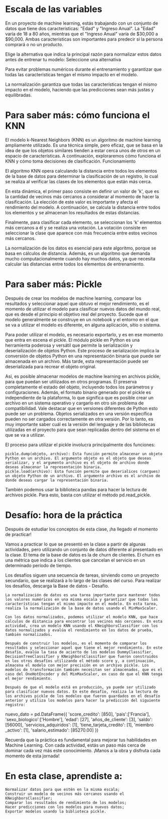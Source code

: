 # Escala de las variables

En un proyecto de machine learning, estás trabajando con un conjunto de datos que tiene dos características: "Edad" y "Ingreso Anual". La "Edad" varía de 18 a 80 años, mientras que el "Ingreso Anual" varía de $30,000 a $90,000. Ambas características son importantes para predecir si la persona comprará o no un producto.

Elige la alternativa que indica la principal razón para normalizar estos datos antes de entrenar tu modelo:
Seleccione una alternativa

Para evitar problemas numéricos durante el entrenamiento y garantizar que todas las características tengan el mismo impacto en el modelo.

La normalización garantiza que todas las características tengan el mismo impacto en el modelo, haciendo que las predicciones sean más justas y equilibradas.

# Para saber más: cómo funciona el KNN



El modelo k-Nearest Neighbors (KNN) es un algoritmo de machine learning ampliamente utilizado. Es una técnica simple, pero eficaz, que se basa en la idea de que los objetos similares tienden a estar cerca unos de otros en un espacio de características. A continuación, exploraremos cómo funciona el KNN y cómo toma decisiones de clasificación.
Funcionamiento

El algoritmo KNN opera calculando la distancia entre todos los elementos de la base de datos para determinar la clasificación de un registro, lo cual se realiza al verificar las clases de los elementos que están más cerca.

En esta dinámica, el primer paso consiste en definir un valor de 'k', que es la cantidad de vecinos más cercanos a considerar al momento de hacer la clasificación. La elección de este valor es importante y afecta el rendimiento del modelo. A continuación, se calcula la distancia entre todos los elementos y se almacenan los resultados de estas distancias.

Finalmente, para clasificar cada elemento, se seleccionan los 'k' elementos más cercanos a él y se realiza una votación. La votación consiste en seleccionar la clase que aparece con más frecuencia entre estos vecinos más cercanos.

La normalización de los datos es esencial para este algoritmo, porque se basa en cálculos de distancia. Además, es un algoritmo que demanda mucho computacionalmente cuando hay muchos datos, ya que necesita calcular las distancias entre todos los elementos de entrenamiento.

# Para saber más: Pickle



Después de crear los modelos de machine learning, comparar los resultados y seleccionar aquel que obtuvo el mejor rendimiento, es el momento de utilizar el modelo para clasificar nuevos datos del mundo real, que es desde el principio el objetivo real del proyecto. Sucede que el modelo generalmente se construye en un notebook y el entorno en el que se va a utilizar el modelo es diferente, en alguna aplicación, sitio o sistema.

Para poder utilizar el modelo, es necesario exportarlo, y es en ese momento que entra en escena el pickle. El módulo pickle en Python es una herramienta poderosa y versátil que permite la serialización y deserialización de objetos Python. Este proceso de serialización implica la conversión de objetos Python en una representación binaria que puede ser almacenada en un archivo. Más tarde, esta representación puede ser deserializada para recrear el objeto original.

Así, es posible almacenar modelos de machine learning en archivos pickle, para que puedan ser utilizados en otros programas. Él preserva completamente el estado del objeto, incluyendo todos los parámetros y configuraciones. Además, el formato binario generado por el pickle es independiente de la plataforma, lo que significa que es posible crear un archivo en un sistema operativo y cargarlo en otro sin problema de compatibilidad. Vale destacar que en versiones diferentes de Python esto puede ser un problema. Objetos serializados en una versión específica pueden no ser cargados correctamente en otra versión. Por lo tanto, es muy importante saber cuál es la versión del lenguaje y de las bibliotecas utilizadas en el proyecto para que sean replicadas dentro del sistema en el que se va a utilizar.

El proceso para utilizar el pickle involucra principalmente dos funciones:

    pickle.dump(objeto, archivo): Esta función permite almacenar un objeto Python en un archivo. El argumento objeto es el objeto que deseas serializar, y el argumento archivo es el objeto de archivo donde deseas almacenar la representación binaria.
    pickle.load(archivo): Esta función permite que deserialices (cargues) un objeto Python de un archivo. El argumento archivo es el archivo de donde deseas cargar la representación binaria.

También podemos usar la biblioteca pandas para hacer la lectura de archivos pickle. Para esto, basta con utilizar el método pd.read_pickle.

#  Desafío: hora de la práctica

Después de estudiar los conceptos de esta clase, ¡ha llegado el momento de practicar!

Vamos a practicar lo que se presentó en la clase a partir de algunas actividades, pero utilizando un conjunto de datos diferente al presentado en la clase. El tema de la base de datos es la de churn de clientes. El churn es una métrica que indica a los clientes que cancelan el servicio en un determinado período de tiempo.

Los desafíos siguen una secuencia de tareas, sirviendo como un proyecto secundario, que se realizará a lo largo de las clases del curso. Para realizar los desafíos, descarga la Base de datos - Desafío.

    La normalización de datos es una tarea importante para mantener todos los valores numéricos en una misma escala y garantizar que todas las características tengan el mismo impacto en el modelo. En esta tarea, realiza la normalización de la base de datos usando el MinMaxScaler.

    Con los datos normalizados, podemos utilizar el modelo KNN, que hace cálculos de distancia para encontrar los vecinos más cercanos. En esta actividad, crea un modelo KNN usando el KNeighborsClassifier con los datos normalizados y evalúa el rendimiento en los datos de prueba, también normalizados.

    Después de construir los modelos, es el momento de comparar los resultados y seleccionar aquel que tiene el mejor rendimiento. En este desafío, evalúa la tasa de acierto de los modelos DummyClassifier, DecisionTreeClassifier y KNeighborsClassifier que fueron construidos en los otros desafíos utilizando el método score y, a continuación, almacena el modelo con mejor precisión en un archivo pickle. Los modelos de transformación también necesitan ser almacenados, que es el caso del OneHotEncoder y del MinMaxScaler, en caso de que el KNN tenga el mejor rendimiento.

    Después de que el modelo está en producción, ya puede ser utilizado para clasificar nuevos datos. En este desafío, realiza la lectura de los archivos pickle de los modelos que fueron guardados en el desafío anterior y utiliza los modelos para hacer la predicción del siguiente registro:

nuevo_dato = pd.DataFrame({
    'score_credito': [850],
    'pais':['Francia'],
    'sexo_biologico':['Hombre'],
    'edad': [27],
    'años_de_cliente': [3],
    'saldo': [56000],
    'servicios_adquiridos': [1],
    'tiene_tarjeta_credito': [1],
    'miembro _activo': [1],
    'salario_estimado': [85270.00]
})

Recuerda que la práctica es fundamental para mejorar tus habilidades en Machine Learning. Con cada actividad, estás un paso más cerca de dominar cada vez más este conocimiento. ¡Manos a la obra y disfruta cada momento de esta jornada!


# En esta clase, aprendiste a:

    Normalizar datos para que estén en la misma escala;
    Construir un modelo de vecinos más cercanos usando el KNeighborsClassifier;
    Comparar los resultados de rendimiento de los modelos;
    Hacer predicciones con los modelos para nuevos datos;
    Exportar modelos usando la biblioteca pickle.

